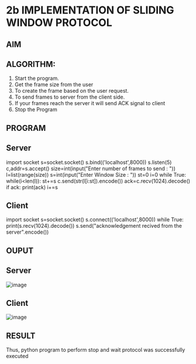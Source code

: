 # 2b IMPLEMENTATION OF SLIDING WINDOW PROTOCOL
## AIM
## ALGORITHM:
1. Start the program.
2. Get the frame size from the user
3. To create the frame based on the user request.
4. To send frames to server from the client side.
5. If your frames reach the server it will send ACK signal to client
6. Stop the Program
## PROGRAM
## Server
import socket
s=socket.socket()
s.bind(('localhost',8000))
s.listen(5)
c,addr=s.accept()
size=int(input("Enter number of frames to send : "))
l=list(range(size))
s=int(input("Enter Window Size : "))
st=0
i=0
while True:
 while(i<len(l)):
 st+=s
 c.send(str(l[i:st]).encode())
 ack=c.recv(1024).decode()
 if ack:
 print(ack)
 i+=s
## Client
import socket
s=socket.socket()
s.connect(('localhost',8000))
while True: 
 print(s.recv(1024).decode())
 s.send("acknowledgement recived from the server".encode())
## OUPUT
## Server
![image](https://github.com/moulidharyadav/2b_SLIDING_WINDOW_PROTOCOL/assets/147078316/ac02370a-2d2c-465b-ad10-0dbdabbf8496)

## Client
![image](https://github.com/moulidharyadav/2b_SLIDING_WINDOW_PROTOCOL/assets/147078316/dcdb8064-ed4c-4784-a0ad-c40a3005bc10)

## RESULT
Thus, python program to perform stop and wait protocol was successfully executed
